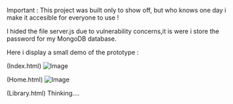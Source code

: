 Important :   This project was built only to show off, but who knows one day i make it accesible for everyone to use !

I hided the file server.js due to vulnerability concerns,it is were i store the password for my MongoDB database.

Here i display a small demo of the prototype :

(Index.html)
![Image](https://github.com/user-attachments/assets/7a97d01b-a2da-4622-a4ae-9c660d43903e)

(Home.html)
![Image](https://github.com/user-attachments/assets/52aad45d-c926-491e-8094-1a7916d019ab)

(Library.html)
Thinking....
